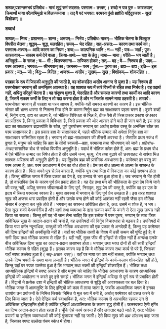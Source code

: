  **शश्वत् प्रशान्तमभयं प्रतिबोध** **-** **मात्रं** **शुद्धं समं सदसत: परमात्म** **-** **तत्त्वम् ।** **शब्दो न यत्र पुरु** **-** **कारकवान् क्रियार्थो** **माया परैत्यभिमुखे च विलज्जमाना ।** **तद् वै पदं भगवत: परमस्य पुंसो** **ब्रह्मेति यद्विदुरजस्र** **-** **सुखं विशोकम् ॥** 

**शब्दार्थ** 

**शश्वत्—** **नित्य** **; प्रशान्तम्—** **शान्त** **; अभयम्—** **निर्भय** **; प्रतिबोध-मात्रम्—** **भौतिक चेतना के बिल्कुल विपरीत चेतना** **; शुद्धम्—** **शुद्ध, मलरहित** **; समम्—** **भेद रहित** **; सत्-असत:—** **कारण तथा कार्य का** **; परमात्म-तत्त्वम्—** **आदि कारण का नियम** **; शब्द:—** **काल्पनिक ध्वनि** **; न—** **नहीं** **; यत्र—** **जहाँ** **; पुरु-कारकवान्—** **सकाम कर्म देने वाला** **; क्रिया-अर्थ:—** **यज्ञ के हेतु** **; माया—** **माया** **;** **परैति—** **भग जाती है** **; अभिमुखे—** **के समक्ष** **; च—** **भी** **; विलज्जमाना—** **लज्जित होकर** **; तत्—** **वह** **; वै—** **निश्चय ही** **; पदम्—** **परम** **अवस्था** **; भगवत:—** **श्रीभगवान् का** **; परमस्य—** **परम** **; पुंस:—** **पुरुष का** **; ब्रह्म—** **ब्रह्म** **; इति—** **इस प्रकार** **; यत्—** **जो** **; विदु:—** **विदित** **; अजस्र—** **असीम** **; सुखम्—** **सुख** **; विशोकम्—** **शोकरहित।** **.** 

**परब्रह्म के रूप में जिसकी अनुभूति की जाती है, वह शोकरहित असीम आनन्द से युक्त है।** **यह निश्चय ही परमभोक्ता भगवान् की अननि्तम अवस्था है। वह शाश्वत रूप में सारे विघ्नों से** **रहित तथा निर्भय है। वह पदार्थ नहीं, अपितु परिपूर्ण चेतना है। वह संदूषण मुक्त है, भेदरहित है** **और समस्त कारणों तथा कार्यों का आदि कारण है, जिसमें सकाम कर्मों के लिए न तो यज्ञ** **करना होता है और न जिसके सामने माया ठहरती है।** **तात्पर्य :** परमभोक्ता भगवान् ही परब्रह्म या परम आश्रय है, क्योंकि वही समस्त कारणों का कारण है। इस भौतिक संसार की भ्रान्त धारणा से नितान्त भिन्न होने के कारण निर्गुण ब्रह्म का साक्षात्कार पहला चरण है। दूसरे शब्दों में, निर्गुण ब्रह्म, ब्रह्म का लक्षण है, जो भौतिक विविधता से भिन्न है, ठीक वैसे ही जिस प्रकार प्रकाश अंधकार का प्रतिरूप है, किन्तु प्रकाश में विविधता है, जिसे प्रकाश की ओर अग्रसर होने वाले ही जान पाते हैं; इस तरह ब्रह्म का साक्षात्कार ब्रह्मज्योति के स्रोत, पूर्ण पुरुषोत्तम भगवान् का अर्थात् प्रत्येक वस्तु के अनन्तिम स्रोत का परम साक्षात्कार है। इस प्रकार ब्रह्म के साक्षात्कार में, पहले भौतिक उन्माद की अपेक्षा निर्गुण ब्रह्म का साक्षात्कार सश्मिलित रहता है। भगवान् तो ब्रह्म-साक्षात्कार की तीसरी अवस्था है। जैसाकि प्रथम स्कंध में वॢणत है, मनुष्य को चाहिए कि ब्रह्म के तीनों स्वरूपों—ब्रह्म, परमात्मा तथा श्रीभगवान् को जाने। *प्रतिबोध-मात्रम्* सांसारिक बोध से सर्वथा विपरीत अनुभूति है। पदार्थ में भौतिक क्लेश होते हैं, अत: ब्रह्म के प्रथम बोध में ऐसे भौतिक उन्माद का निषेध होता है और उसमें जन्म, मृत्यु, रोग तथा बुढ़ापे की छरपराहट से सर्वथा भिन्न शाश्वत अस्तित्व की अनुभूति होती है। यह निॢवशेष ब्रह्म की प्रारंभिक अवधारणा है। परमेश्वर हर वस्तु का परम आत्मा है, अत: परम अवधारणा में प्रेम का बोध होता है। प्रेम का बोध आत्मा से आत्मा के सश्बन्ध के कारण होता है। पिता अपने पुत्र से प्रेम करता है, क्योंकि पुत्र तथा पिता में निकटता का कोई सश्बन्ध होता है। किन्तु भौतिक जगत में जिस प्रकार का प्रेम है, वह उन्माद से भरा हुआ होता है। जब भगवान् से भेंट होती है, तो वास्तविक प्रेम के कारण पूर्ण प्रेम प्रकट होता है। वह देह तथा मन की भौतिकता के द्वारा प्रेम किये जाने की वस्तु नहीं, अपितु समस्त जीवात्माओं के लिए पूर्ण, निरावृत, शुद्ध प्रेम की वस्तु है, क्योंकि वह हर एक के हृदय में स्थित परमात्मा स्वरूप है। मुक्त अवस्था में भगवान् के लिए पूर्ण प्रेम उमड़ता है। इस तरह शाश्वत सुख की अजस्र धारा प्रवाहित होती है और उसके बन्द होने की कोई आशंका नहीं रहती जैसा हम भौतिक संसार में अनुभव कर चुके होते हैं। भगवान् का सश्बन्ध अविछिन्न होता है, अत: उसमें न शोक है, न भय। ऐसा सुख शकों मेंअवर्णनीय है और यज्ञों तथा व्यवस्था के द्वारा सकाम कर्मों के करने से ऐसा सुख उत्पन्न नहीं किया जा सकता। किन्तु हमें यह भी जान लेना चाहिए कि इस श्लोक में परम पुरुष, भगवान् के साथ जिस अविच्छिन्न सुख के आदान-प्रदान की चर्चा है, वह उपनिषदों की निर्गुण विचारधारा से बढ़कर है। उपनिषदों में किया गया वर्णन न्यूनाधिक, वस्तुओं की भौतिक अवधारणा की एक प्रकार से अनदेखी है, किन्तु यह परमेश्वर की दिव्य इन्द्रियों की अस्वीकृति नहीं है। यहाँ पर भौतिक तत्त्वों के विषय में उसी कथन की पुष्टि हुई है; वे सभी दिव्य तथा भौतिक कल्मष से रहित हैं। यही नहीं, मुक्त जीव भी इन्द्रियों से रहित नहीं हैं अन्यथा उनके बीच अविच्छिन्न दिव्य सुख का आदान-प्रदान असश्भव होता। भगवान् तथा भक्त दोनों ही की सारी इन्द्रियाँ भौतिक कल्मष से रहित (शुद्ध) हैं। इसका कारण यह है कि वे भौतिक कारण तथा कार्य से परे हैं, जिसका यहाँ स्पष्ट उल्लेख हुआ है ( *सद्-असत: परम्* )। वहाँ पर माया का वश नहीं चलता, क्योंकि भगवान् तथा उनके दिव्य भक्तों के समक्ष माया लजाती है। भौतिक जगत में इन्द्रियों के कार्य-कलाप शोकरहित नहीं होते, किन्तु यहाँ पर स्पष्ट उल्लेख हुआ है कि भगवान् तथा भक्तों की इन्द्रियाँ शोकरहित हैं। भौतिक तथा आध्याति्मक इन्द्रियों में स्पष्ट अन्तर है और मनुष्य को चाहिए कि भौतिक अवधारणा के कारण आध्यात्मिक इन्द्रियों की अवहेलना न करते हुए इसे समझे। भौतिक जगत में इन्द्रियाँ अविद्या से पूर्ण रूप से प्रभावित होती हैं। विद्वानों ने प्रत्येक दशा में इन्द्रियों की भौतिक अवधारणा से शुद्धि की आवश्यकता पर बल दिया है। भौतिक जगत में आत्मतुष्टि के लिए इन्द्रियों को काम में लाया जाता है, जबकि आध्यात्मिक जगत में इनका उपयोग उन प्रयोजनों के निमित्त जिसके निमित्त ये मूल रूप में बनी है, अर्थात् परमेश्वर को प्रसन्न करने के लिए किया जाता है। ऐसे ऐन्द्रिय कर्म स्वाभाविक हैं, अत: भौतिक कल्मष से अप्रभावित रहकर उन से अविच्छिन्न इन्द्रियतृप्ति होती है क्योंकि इन्द्रियाँ आध्यात्मिकता के कारण शुद्ध होती हैं। फलस्वरूप ऐसी तृप्ति का दिव्य आदान-प्रदान होता रहता है। चूँकि ऐसे कार्य अनन्त हैं और लगातार बढ़ते जाते हैं, अत: भौतिक प्रयासों या कृति्रम व्यवस्थाओं की कोई गुंजायश नहीं रह जाती। ऐसे दिव्य सुख को *ब्रह्म* *सौलयम्* कहा जाता है, जिसका स्पष्ट उल्लेख पंचम स्कंध में होगा। 